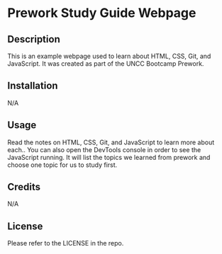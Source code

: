 # Prework Study Guide Webpage

## Description

This is an example webpage used to learn about HTML, CSS, Git, and JavaScript.  It was created as part of the UNCC Bootcamp Prework.

## Installation

N/A

## Usage

Read the notes on HTML, CSS, Git, and JavaScript to learn more about each.. You can also open the DevTools console in order to see the JavaScript running.  It will list the topics we learned from prework and choose one topic for us to study first.

## Credits

N/A

## License

Please refer to the LICENSE in the repo.